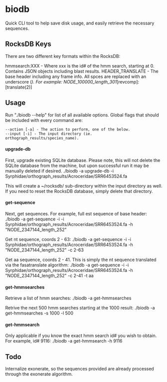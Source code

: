 
# biodb

Quick CLI tool to help save disk usage, and easily retrieve the necessary sequences.

## RocksDB Keys

There are two different key formats within the RocksDB:

hmmsearch:XXX - Where xxx is the id# of the hmm search, starting at 0.  Contains JSON objects including blast results.
HEADER_TRANSLATE - The base header including any frame info.  All spces are replaced with an underscore (_).  For example:
    NODE_100000_length_301_[revcomp]:[translate(2)]

## Usage

Run "./biodb --help" for list of all available options.  Global flags that should be included with every command are:

    --action [-a] - The action to perform, one of the below.
    --input [-i] - The input directory (ie. orthograph_results/species_name).

#### upgrade-db

First, upgrade existing SQLite database.  Please note, this will not delete the SQLite database from the 
machine, but upon successful run it may be manually deleted if desired.
    ./biodb -a upgrade-db -i Syrphidae/orthograph_results/Acroceridae/SRR6453524.fa

This will create a ~/rocksdb/ sub-directory within the input directory as well.  If you need to reset the RocksDB database, simply delete that directory.

#### get-sequence

Next, get sequences.  For example, full est sequence of base header:
    ./biodb -a get-sequence -i -i Syrphidae/orthograph_results/Acroceridae/SRR6453524.fa -h "NODE_2347144_length_252"

Get nt sequence, coords 2 - 63:
    ./biodb -a get-sequence -i -i Syrphidae/orthograph_results/Acroceridae/SRR6453524.fa -h "NODE_2347144_length_252" -c 2-63

Get aa sequence, coords 2 - 41.  This is simply the nt sequence translated via the fasatranslate algorithm:
    ./biodb -a get-sequence -i -i Syrphidae/orthograph_results/Acroceridae/SRR6453524.fa -h "NODE_2347144_length_252" -c 2-41 -t aa

#### get-hmmsearches

Retrieve a list of hmm searches:
    ./biodb -a get-hmmsearches 

Retrive the next 500 hmm searches starting at the 1000 result:
    ./biodb -a get-hmmsearches -s 1000 -l 500

#### get-hmmsearch

Only applicable if you know the exact hmm search id# you wish to obtain.  For example, id# 9116:
    ./biodb -a get-hmmsearch -h 9116


## Todo

Internalize exonerate, so the sequences provided are already processed through the exonerate algorithm.

